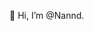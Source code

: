 👋 Hi, I’m @Nannd.

<!---
Nannd/Nannd is a ✨ special ✨ repository because its `README.md` (this file) appears on your GitHub profile.
You can click the Preview link to take a look at your changes.
--->
